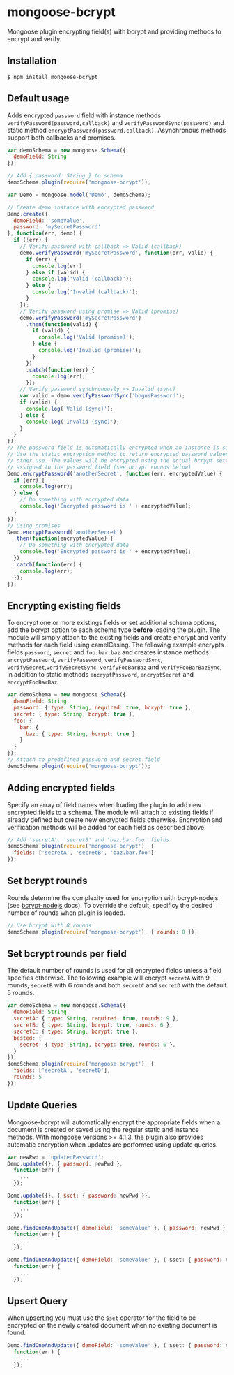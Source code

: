 # mongoose-bcrypt #

Mongoose plugin encrypting field(s) with bcrypt and providing methods to encrypt and verify.

## Installation ##

```
$ npm install mongoose-bcrypt
```

## Default usage ##
Adds encrypted `password` field with instance methods `verifyPassword(password,callback)` and `verifyPasswordSync(password)` and static method `encryptPassword(password,callback)`. Asynchronous methods support both callbacks and promises.

```javascript
var demoSchema = new mongoose.Schema({
  demoField: String
});

// Add { password: String } to schema
demoSchema.plugin(require('mongoose-bcrypt'));

var Demo = mongoose.model('Demo', demoSchema);

// Create demo instance with encrypted password
Demo.create({
  demoField: 'someValue',
  password: 'mySecretPassword'
}, function(err, demo) {
  if (!err) {
    // Verify password with callback => Valid (callback)
    demo.verifyPassword('mySecretPassword', function(err, valid) {
      if (err) {
        console.log(err)
      } else if (valid) {
        console.log('Valid (callback)');
      } else {
        console.log('Invalid (callback)');
      }
    });
    // Verify password using promise => Valid (promise)
    demo.verifyPassword('mySecretPassword')
      .then(function(valid) {
        if (valid) {
          console.log('Valid (promise)');
        } else {
          console.log('Invalid (promise)');
        }
      })
      .catch(function(err) {
        console.log(err);
      });
    // Verify password synchronously => Invalid (sync)
    var valid = demo.verifyPasswordSync('bogusPassword');
    if (valid) {
      console.log('Valid (sync)');
    } else {
      console.log('Invalid (sync)');
    }
  }
});
// The password field is automatically encrypted when an instance is saved
// Use the static encryption method to return encrypted password values for
// other use. The values will be encrypted using the actual bcrypt settings
// assigned to the password field (see bcrypt rounds below)  
Demo.encryptPassword('anotherSecret', function(err, encryptedValue) {
  if (err) {
    console.log(err);
  } else {
    // Do something with encrypted data
    console.log('Encrypted password is ' + encryptedValue);
  }
});
// Using promises
Demo.encryptPassword('anotherSecret')
  .then(function(encryptedValue) {
    // Do something with encrypted data
    console.log('Encrypted password is ' + encryptedValue);
  })
  .catch(function(err) {
    console.log(err);
  });
});
```
## Encrypting existing fields ##
To encrypt one or more existings fields or set additional schema options, add the bcrypt option to
each schema type **before** loading the plugin. The module will simply attach to the existing fields
and create encrypt and verify methods for each field using camelCasing. The following example
encrypts fields `password`, `secret` and `foo.bar.baz` and creates instance methods
`encryptPassword`, `verifyPassword`, `verifyPasswordSync`, `verifySecret`,`verifySecretSync`,
`verifyFooBarBaz` and `verifyFooBarBazSync`, in addition to static methods `encryptPassword`,
`encryptSecret` and `encryptFooBarBaz`.

```javascript
var demoSchema = new mongoose.Schema({
  demoField: String,
  password: { type: String, required: true, bcrypt: true },
  secret: { type: String, bcrypt: true },
  foo: {
    bar: {
      baz: { type: String, bcrypt: true }
    }
  }
});
// Attach to predefined password and secret field
demoSchema.plugin(require('mongoose-bcrypt'));
```
## Adding encrypted fields ##
Specify an array of field names when loading the plugin to add new encrypted fields to a schema. The module will attach to existing fields if already defined but create new encrypted fields otherwise. Encryption and verification methods will be added for each field as described above.

```javascript
// Add 'secretA', 'secretB' and 'baz.bar.foo' fields
demoSchema.plugin(require('mongoose-bcrypt'), { 
  fields: ['secretA', 'secretB', 'baz.bar.foo'] 
});
```
## Set bcrypt rounds ##
Rounds determine the complexity used for encryption with bcrypt-nodejs (see [bcrypt-nodejs](https://www.npmjs.org/package/bcrypt-nodejs "bcrypt-nodejs") docs). To override the default, specificy the desired number of rounds when plugin is loaded.
```javascript
// Use bcrypt with 8 rounds
demoSchema.plugin(require('mongoose-bcrypt'), { rounds: 8 });
```
## Set bcrypt rounds per field ##
The default number of rounds is used for all encrypted fields unless a field specifies otherwise. The following example will encrypt `secretA` with 9 rounds, `secretB` with 6 rounds and both `secretC` and `secretD` with the default 5 rounds.
```javascript
var demoSchema = new mongoose.Schema({
  demoField: String,
  secretA: { type: String, required: true, rounds: 9 },
  secretB: { type: String, bcrypt: true, rounds: 6 },
  secretC: { type: String, bcrypt: true },
  bested: {
    secret: { type: String, bcrypt: true, rounds: 6 },
  }
});
demoSchema.plugin(require('mongoose-bcrypt'), {
  fields: ['secretA', 'secretD'],
  rounds: 5
});
```
## Update Queries ##
Mongoose-bcrypt will automatically encrypt the appropriate fields when a document is created or saved using the regular static and instance methods. With mongoose versions >= 4.1.3, the plugin also provides automatic encryption when updates are performed using update queries.  
```javascript
var newPwd = 'updatedPassword';
Demo.update({}, { password: newPwd }, 
  function(err) { 
    ... 
  });

Demo.update({}, { $set: { password: newPwd }}, 
  function(err) { 
    ... 
  });

Demo.findOneAndUpdate({ demoField: 'someValue' }, { password: newPwd }, 
  function(err) { 
    ... 
  });

Demo.findOneAndUpdate({ demoField: 'someValue' }, ( $set: { password: newPwd }},  
  function(err) { 
    ... 
  });
```

## Upsert Query ## 

When [upserting](http://mongoosejs.com/docs/api.html#findoneandupdate_findOneAndUpdate) you must use the `$set` operator for the field to be encrypted on the newly created document when no existing document is found.

```javascript
Demo.findOneAndUpdate({ demoField: 'someValue' }, ( $set: { password: newPwd }}, { upsert: true },
  function(err) { 
    ... 
  });
```

